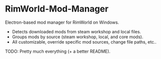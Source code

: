 # RimWorld-Mod-Manager
Electron-based mod manager for RimWorld on Windows.

- Detects downloaded mods from steam workshop and local files.
- Groups mods by source (steam workshop, local, and core mods).
- All customizable, override specific mod sources, change file paths, etc..

TODO: Pretty much everything (+ a better README).

